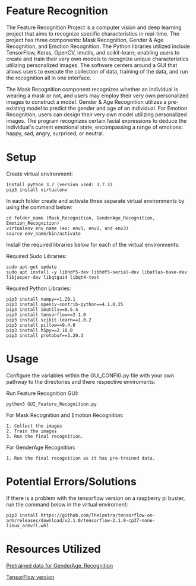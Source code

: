 # Feature Recognition
The Feature Recognition Project is a computer vision and deep learning project that aims to recognize specific characteristics in real-time. The project has three components: Mask Recognition, Gender & Age Recognition, and Emotion Recognition. The Python libraries utilized include TensorFlow, Keras, OpenCV, imutils, and scikit-learn; enabling users to create and train their very own models to recognize unique characteristics utilizing personalized images. The software centers around a GUI that allows users to execute the collection of data, training of the data, and run the recognition all in one interface.

The Mask Recognition component recognizes whether an individual is wearing a mask or not, and users may employ their very own personalized images to construct a model. Gender & Age Recognition utilizes a pre-existing model to predict the gender and age of an individual. For Emotion Recognition, users can design their very own model utilizing personalized images. The program recognizes certain facial expressions to deduce the individual's current emotional state, encompassing a range of emotions: happy, sad, angry, surprised, or neutral.

# Setup
Create virtual environment:
```
Install python 3.7 (version used: 3.7.3)
pip3 install virtualenv
```
In each folder create and activate three separate virtual environments by using the command below:

```
cd folder_name (Mask_Recognition, GenderAge_Recognition, Emotion_Recognition)
virtualenv env_name (ex: env1, env2, and env3)
source env_name/bin/activate
```
Install the required libraries below for each of the virtual environments:

Required Sudo Libraries:
```
sudo apt-get update
sudo apt install -y libhdf5-dev libhdf5-serial-dev libatlas-base-dev libjasper-dev libqtgui4 libqt4-test
```
Required Python Libraries:
```
pip3 install numpy==1.20.1 
pip3 install opencv-contrib-python==4.1.0.25
pip3 install imutils==0.5.4
pip3 install tensorflow==2.1.0
pip3 install scikit-learn==1.0.2
pip3 install pillow==9.4.0
pip3 install h5py==2.10.0
pip3 install protobuf==3.20.3
```

# Usage
Configure the variables within the GUI_CONFIG.py file with your own pathway to the directories and there respective enviroments:

Run Feature Recognition GUI:
```
python3 GUI_Feature_Recognition.py
```
For Mask Recognition and Emotion Recognition:
```
1. Collect the images
2. Train the images
3. Run the final recognition. 
```
For GenderAge Recognition:
```
1. Run the final recognition as it has pre-trained data.
```


# Potential Errors/Solutions
If there is a problem with the tensorflow version on a raspberry pi buster, run the command below in the virtual enviroment:

```
pip3 install https://github.com/lhelontra/tensorflow-on-arm/releases/download/v2.1.0/tensorflow-2.1.0-cp37-none-linux_armv7l.whl 
```

# Resources Utilized
[Pretrained data for GenderAge_Recognition](https://talhassner.github.io/home/publication/2015_CVPR)

[TensorFlow version](https://github.com/lhelontra/tensorflow-on-arm/releases)

